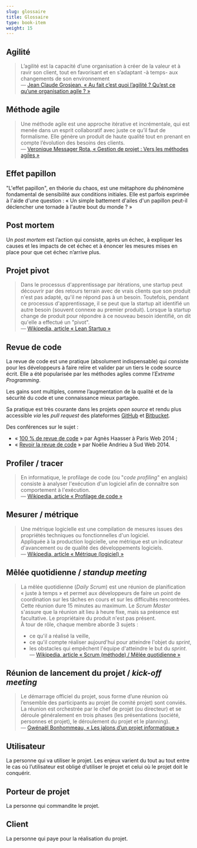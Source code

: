 ```yaml
---
slug: glossaire
title: Glossaire
type: book-item
weight: 15
---
```


## Agilité

> L’agilité est la capacité d’une organisation à créer de la valeur et à ravir son client, tout en favorisant et en s’adaptant -à temps- aux changements de son environnement   
— [Jean Claude Grosjean, « Au fait c’est quoi l’agilité ? Qu’est ce qu’une organisation agile ? »](http://www.qualitystreet.fr/2011/02/05/au-fait-cest-quoi-lagilite-quest-ce-quune-organisation-agile/)


## Méthode agile

> Une méthode agile est une approche itérative et incrémentale, qui est menée dans un esprit collaboratif avec juste ce qu’il faut de formalisme. Elle génère un produit de haute qualité tout en prenant en compte l’évolution des besoins des clients.   
— [Veronique Messager Rota, « Gestion de projet : Vers les méthodes agiles »](http://www.amazon.fr/dp/2212125186)


## Effet papillon

"L'effet papillon", en théorie du chaos, est une métaphore du phénomène fondamental de sensibilité aux conditions initiales.
Elle est parfois exprimée à l'aide d'une question : « Un simple battement d'ailes d'un papillon peut-il déclencher une tornade à l'autre bout du monde ? »


## Post mortem 

Un *post mortem* est l’action qui consiste, après un échec, à expliquer les causes et les impacts de cet échec et à énoncer les mesures mises en place pour que cet échec n’arrive plus.


## Projet pivot

> Dans le processus d'apprentissage par itérations, une startup peut découvrir par des retours terrain avec de vrais clients que son produit n'est pas adapté, qu'il ne répond pas à un besoin. Toutefois, pendant ce processus d'apprentissage, il se peut que la startup ait identifié un autre besoin (souvent connexe au premier produit). Lorsque la startup change de produit pour répondre à ce nouveau besoin identifié, on dit qu'elle a effectué un "pivot".   
— [Wikipedia, article « Lean Startup »](https://fr.wikipedia.org/wiki/Lean_Startup#Pivot)


## Revue de code 

La revue de code est une pratique (absolument indispensable) qui consiste pour les développeurs à faire relire et valider  par un tiers le code source écrit. Elle a été popularisée par les méthodes agiles comme l’*Extreme Programming*.

Les gains sont multiples, comme l’augmentation de la qualité et de la sécurité du code et une connaissance mieux partagée. 

Sa pratique est très courante dans les projets *open source* et rendu plus accessible *via* les *pull request* des plateformes [GitHub](https://github.com) et [Bitbucket](https://bitbucket.org).

Des conférences sur le sujet :

- « [100 % de revue de code](http://www.paris-web.fr/2014/conferences/100-de-revue-de-code.php) » par Agnès Haasser à Paris Web 2014 ;
- « [Revoir la revue de code](http://sudweb.fr/2014/orateurs.html#noelie-andrieu) » par Noëlie Andrieu à Sud Web 2014.


## Profiler / tracer

> En informatique, le profilage de code (ou "*code profiling*" en anglais) consiste à analyser l'exécution d'un logiciel afin de connaître son comportement à l'exécution.   
— [Wikipedia, article « Profilage de code »](https://fr.wikipedia.org/wiki/Profilage_de_code)


## Mesurer / métrique 

> Une métrique logicielle est une compilation de mesures issues des propriétés techniques ou fonctionnelles d'un logiciel.   
> Appliquée à la production logicielle, une métrique est un indicateur d'avancement ou de qualité des développements logiciels.   
— [Wikipedia, article « Métrique (logiciel) »](https://fr.wikipedia.org/wiki/M%C3%A9trique_(logiciel))

## Mêlée quotidienne / *standup meeting*

> La mêlée quotidienne (*Daily Scrum*) est une réunion de planification « juste à temps » et permet aux développeurs de faire un point de coordination sur les tâches en cours et sur les difficultés rencontrées. Cette réunion dure 15 minutes au maximum. Le *Scrum Master* s'assure que la réunion ait lieu à heure fixe, mais sa présence est facultative. Le propriétaire du produit n'est pas présent.   
> À tour de rôle, chaque membre aborde 3 sujets :
>
>	- ce qu'il a réalisé la veille,
>	- ce qu'il compte réaliser aujourd'hui pour atteindre l'objet du *sprint*,
>	- les obstacles qui empêchent l'équipe d'atteindre le but du *sprint*.   
>— [Wikipedia, article « Scrum (méthode) / Mêlée quotidienne »](https://fr.wikipedia.org/wiki/Scrum_(mC3%A9thode)#M.C3.AAl.C3.A9e_quotidienne)


## Réunion de lancement du projet / *kick-off meeting*

> Le démarrage officiel du projet, sous forme d’une réunion où l’ensemble des participants au projet (le comité projet) sont conviés. La réunion est orchestrée par le chef de projet (ou directeur) et se déroule généralement en trois phases (les présentations (société, personnes et projet), le déroulement du projet et le planning).   
— [Gwénaël Bonhommeau, « Les jalons d’un projet informatique »](https://gestiondeprojets.wordpress.com/tag/reunion-de-lancement/)

## Utilisateur

La personne qui va utiliser le projet. Les enjeux varient du tout au tout entre le cas où l’utilisateur est obligé d’utiliser le projet et celui où le projet doit le conquérir. 

## Porteur de projet

La personne qui commandite le projet.

## Client

La personne qui paye pour la réalisation du projet.


